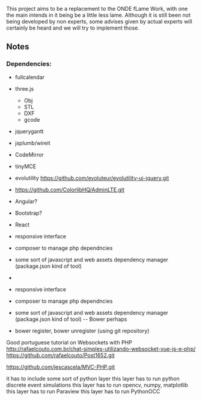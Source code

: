 
This project aims to be a replacement to the ONDE fLame Work, with one the main
intends in it being be a little less lame. Although it is still been not being
developed by non experts, some advises given by actual experts will certainly
be heard and we will try to implement those.

 ## Notes

 ### Dependencies:

 * fullcalendar
 * three.js
   - Obj
   - STL
   - DXF
   - gcode   
 * jquerygantt
 * jsplumb/wireit
 * CodeMirror
 * tinyMCE

 * evolutility
 https://github.com/evoluteur/evolutility-ui-jquery.git

 * https://github.com/ColorlibHQ/AdminLTE.git

 * Angular?
 * Bootstrap?
 * React

 * responsive interface
 * composer to manage php dependncies
 * some sort of javascript and web assets dependency manager (package.json
   kind of tool)
 *
 * responsive interface
 * composer to manage php dependncies
 * some sort of javascript and web assets dependency manager (package.json
   kind of tool) -- Bower perhaps
 * bower register, bower unregister (using git repository)

 Good portuguese tutorial on Websockets with PHP
 http://rafaelcouto.com.br/chat-simples-utilizando-websocket-vue-js-e-php/
 https://github.com/rafaelcouto/Post1652.git
 
 https://github.com/jescascela/MVC-PHP.git

 it has to include some sort of python layer
 this layer has to run python discrete event simulations
 this layer has to run opencv, numpy, matplotlib
 this layer has to run Paraview
 this layer has to run PythonOCC
